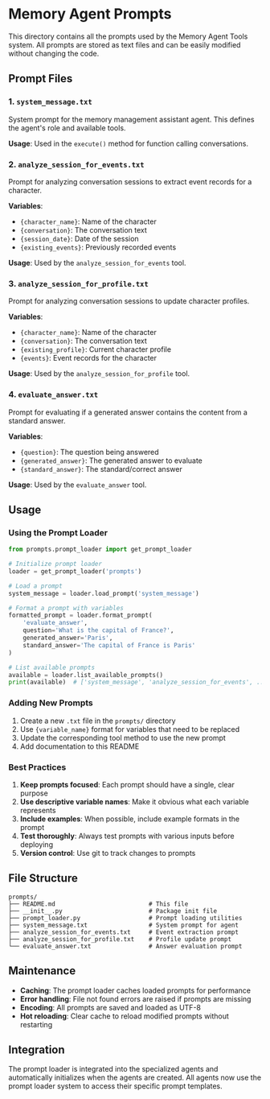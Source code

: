 # Memory Agent Prompts

This directory contains all the prompts used by the Memory Agent Tools system. All prompts are stored as text files and can be easily modified without changing the code.

## Prompt Files

### 1. `system_message.txt`
System prompt for the memory management assistant agent. This defines the agent's role and available tools.

**Usage**: Used in the `execute()` method for function calling conversations.

### 2. `analyze_session_for_events.txt`
Prompt for analyzing conversation sessions to extract event records for a character.

**Variables**:
- `{character_name}`: Name of the character
- `{conversation}`: The conversation text
- `{session_date}`: Date of the session
- `{existing_events}`: Previously recorded events

**Usage**: Used by the `analyze_session_for_events` tool.

### 3. `analyze_session_for_profile.txt`
Prompt for analyzing conversation sessions to update character profiles.

**Variables**:
- `{character_name}`: Name of the character
- `{conversation}`: The conversation text
- `{existing_profile}`: Current character profile
- `{events}`: Event records for the character

**Usage**: Used by the `analyze_session_for_profile` tool.

### 4. `evaluate_answer.txt`
Prompt for evaluating if a generated answer contains the content from a standard answer.

**Variables**:
- `{question}`: The question being answered
- `{generated_answer}`: The generated answer to evaluate
- `{standard_answer}`: The standard/correct answer

**Usage**: Used by the `evaluate_answer` tool.

## Usage

### Using the Prompt Loader

```python
from prompts.prompt_loader import get_prompt_loader

# Initialize prompt loader
loader = get_prompt_loader('prompts')

# Load a prompt
system_message = loader.load_prompt('system_message')

# Format a prompt with variables
formatted_prompt = loader.format_prompt(
    'evaluate_answer',
    question='What is the capital of France?',
    generated_answer='Paris',
    standard_answer='The capital of France is Paris'
)

# List available prompts
available = loader.list_available_prompts()
print(available)  # ['system_message', 'analyze_session_for_events', ...]
```

### Adding New Prompts

1. Create a new `.txt` file in the `prompts/` directory
2. Use `{variable_name}` format for variables that need to be replaced
3. Update the corresponding tool method to use the new prompt
4. Add documentation to this README

### Best Practices

1. **Keep prompts focused**: Each prompt should have a single, clear purpose
2. **Use descriptive variable names**: Make it obvious what each variable represents
3. **Include examples**: When possible, include example formats in the prompt
4. **Test thoroughly**: Always test prompts with various inputs before deploying
5. **Version control**: Use git to track changes to prompts

## File Structure

```
prompts/
├── README.md                          # This file
├── __init__.py                        # Package init file
├── prompt_loader.py                   # Prompt loading utilities
├── system_message.txt                 # System prompt for agent
├── analyze_session_for_events.txt     # Event extraction prompt
├── analyze_session_for_profile.txt    # Profile update prompt
└── evaluate_answer.txt                # Answer evaluation prompt
```

## Maintenance

- **Caching**: The prompt loader caches loaded prompts for performance
- **Error handling**: File not found errors are raised if prompts are missing
- **Encoding**: All prompts are saved and loaded as UTF-8
- **Hot reloading**: Clear cache to reload modified prompts without restarting

## Integration

The prompt loader is integrated into the specialized agents and automatically initializes when the agents are created. All agents now use the prompt loader system to access their specific prompt templates. 
